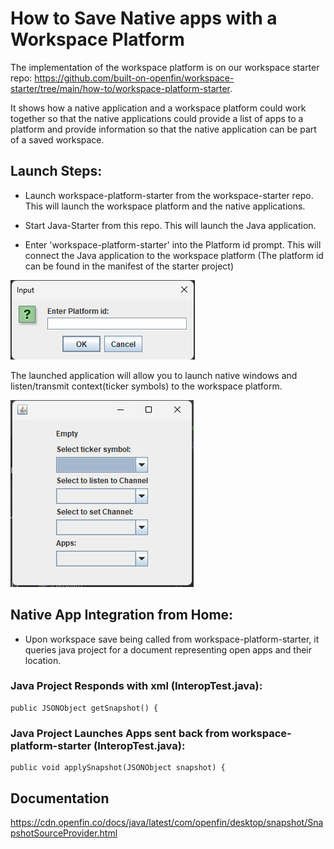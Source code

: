 # How to Save Native apps with a Workspace Platform

The implementation of the workspace platform is on our workspace starter repo: <https://github.com/built-on-openfin/workspace-starter/tree/main/how-to/workspace-platform-starter>.

It shows how a native application and a workspace platform could work together so that the native applications could provide a list of apps to a platform and provide information so that the native application can be part of a saved workspace.

## Launch Steps:
- Launch workspace-platform-starter from the workspace-starter repo. This will launch the workspace platform and the native applications.

- Start Java-Starter from this repo. This will launch the Java application.

- Enter 'workspace-platform-starter' into the Platform id prompt. This will connect the Java application to the workspace platform (The platform id can be found in the manifest of the starter project)

![img.png](img.png)

The launched application will allow you to launch native windows and listen/transmit context(ticker symbols) to the workspace platform.

![img_1.png](img_1.png)

## Native App Integration from Home:

- Upon workspace save being called from workspace-platform-starter, it queries java project for a document representing open apps and their location.

### Java Project Responds with xml (InteropTest.java):

    public JSONObject getSnapshot() {

### Java Project Launches Apps sent back from workspace-platform-starter (InteropTest.java):

    public void applySnapshot(JSONObject snapshot) {

## Documentation

https://cdn.openfin.co/docs/java/latest/com/openfin/desktop/snapshot/SnapshotSourceProvider.html
